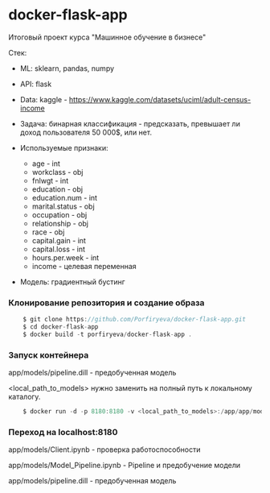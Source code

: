 # docker-flask-app

Итоговый проект курса "Машинное обучение в бизнесе"

Стек:
- ML: sklearn, pandas, numpy
- API: flask


- Data: kaggle - https://www.kaggle.com/datasets/uciml/adult-census-income
- Задача: бинарная классификация - предсказать, превышает ли доход пользователя 50 000$, или нет.
- Используемые признаки:
    * age - int
    * workclass - obj
    * fnlwgt - int
    * education - obj
    * education.num - int
    * marital.status - obj
    * occupation - obj
    * relationship - obj
    * race - obj
    * capital.gain - int
    * capital.loss - int
    * hours.per.week - int
    * income - целевая переменная
    

- Модель: градиентный бустинг

### Клонирование репозитория и создание образа

```csharp
    $ git clone https://github.com/Porfiryeva/docker-flask-app.git
    $ cd docker-flask-app
    $ docker build -t porfiryeva/docker-flask-app .
```

### Запуск контейнера
app/models/pipeline.dill - предобученная модель

<local_path_to_models> нужно заменить на полный путь к локальному каталогу.

```csharp
    $ docker run -d -p 8180:8180 -v <local_path_to_models>:/app/app/models porfiryeva/docker-flask-app
```

### Переход на localhost:8180


app/models/Client.ipynb - проверка работоспособности

app/models/Model_Pipeline.ipynb - Pipeline и предобучение модели

app/models/pipeline.dill - предобученная модель

